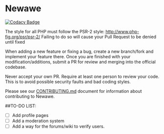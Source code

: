 # Newawe
[![Codacy Badge](https://api.codacy.com/project/badge/grade/f3201d5877ae4cf2b6e4cecd68f46c52)](https://www.codacy.com/app/robin_3/newawe)

The style for all PHP must follow the PSR-2 style: http://www.php-fig.org/psr/psr-2/
Failing to do so will cause your Pull Request to be denied until fixed

When adding a new feature or fixing a bug, create a new branch/fork and implement your feature there. Once you are finished with your modification/additions, submit a PR for review and merging into the official codebase.

Never accept your own PR. Require at least one person to review your code. This is to avoid possible security faults and bad coding styles.

Please see our [CONTRIBUTING.md](https://github.com/Newawe/newawe/blob/master/CONTRIBUTING.md) document for information about contributing to Newawe.

##TO-DO LIST:

- [ ] Add profile pages
- [ ] Add a moderation system
- [ ] Add a way for the forums/wiki to verify users.
